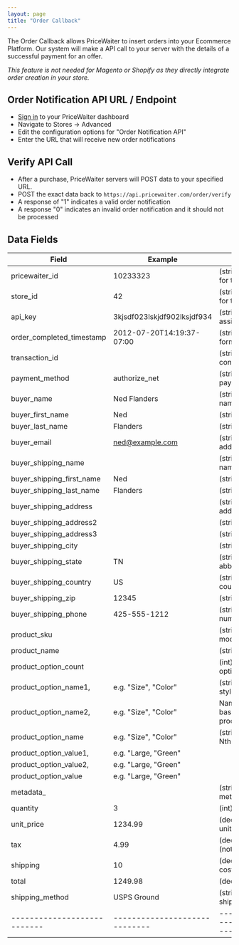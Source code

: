 ```yaml
---
layout: page
title: "Order Callback"
---
```


The Order Callback allows PriceWaiter to insert orders into your Ecommerce Platform.
Our system will make a API call to your server with the details of a successful payment for an offer.

*This feature is not needed for Magento or Shopify as they directly integrate order creation in your store.*

Order Notification API URL / Endpoint
-------------------------------------

* [Sign in](https://manage.pricewaiter.com/) to your PriceWaiter dashboard
* Navigate to Stores -> Advanced
* Edit the configuration options for "Order Notification API"
* Enter the URL that will receive new order notifications

Verify API Call
---------------

* After a purchase, PriceWaiter servers will POST data to your specified URL.
* POST the exact data back to `https://api.pricewaiter.com/order/verify`
* A response of "1" indicates a valid order notification
* A response "0" indicates an invalid order notification and it should not be processed

Data Fields
-----------

|           Field           | Example                     | Notes                                 |
|---------------------------|-----------------------------|---------------------------------------|
| pricewaiter_id            | 10233323                    | (string) PriceWaiter ID for the order |
| store_id                  | 42                          | (string) PriceWaiter ID for the store |
| api_key                   | 3kjsdf023lskjdf902lksjdf934 | (string) API Key assigned to the site |
| order_completed_timestamp | 2012-07-20T14:19:37-07:00   | (string) ISO 8601-formatted date/time |
| transaction_id            |                             | (string) Payment confirmation code    |
| payment_method            | authorize_net               | (string) Name of payment processor    |
| buyer_name                | Ned Flanders                | (string) Buyers full name             |
| buyer_first_name          | Ned                         | (string)                              |
| buyer_last_name           | Flanders                    | (string)                              |
| buyer_email               | ned@example.com             | (string) Buyers email address         |
| buyer_shipping_name       |                             | (string) Ship to full name            |
| buyer_shipping_first_name | Ned                         | (string)                              |
| buyer_shipping_last_name  | Flanders                    | (string)                              |
| buyer_shipping_address    |                             | (string) Ship to address              |
| buyer_shipping_address2   |                             | (string)                              |
| buyer_shipping_address3   |                             | (string)                              |
| buyer_shipping_city       |                             | (string) Ship to city                 |
| buyer_shipping_state      | TN                          | (string) 2-letter state abbreviation  |
| buyer_shipping_country    | US                          | (string) 2-letter country code        |
| buyer_shipping_zip        | 12345                       | (string) US zip code                  |
| buyer_shipping_phone      | 425-555-1212                | (string) Buyers phone number          |
| product_sku               |                             | (string) Product sku / model number   |
| product_name				|							  | (string) Product Name				  |
| product_option_count		|							  | (int) total number of options         |
| product_option_name1,		| e.g. "Size", "Color"		  | (string) size, color, style, etc.     |
| product_option_name2,		| e.g. "Size", "Color"		  | Name of the Nth (1-based up to product_option_count)|
| product_option_name<N>	| e.g. "Size", "Color"		  | (string) Value for the Nth product option.|
| product_option_value1,	| e.g. "Large, "Green"		  | 									  |
| product_option_value2,	| e.g. "Large, "Green"		  |                                       |
| product_option_value<N>	| e.g. "Large, "Green"		  |										  |
| metadata_<KEY>            |                             | (string) value of metadata properties |
| quantity					| 3							  | (int) Total quantity				  |
| unit_price				| 1234.99 					  | (decimal) Price per unit              |
| tax						| 4.99 						  | (decimal) Tax cost (not % rate)       |
| shipping					| 10						  | (decimal) Shipping cost               |
| total						| 1249.98 					  | (decimal) Order total                 |
| shipping_method           | USPS Ground                 | (string) Name of shipping method      |
|---------------------------|-----------------------------|---------------------------------------|
